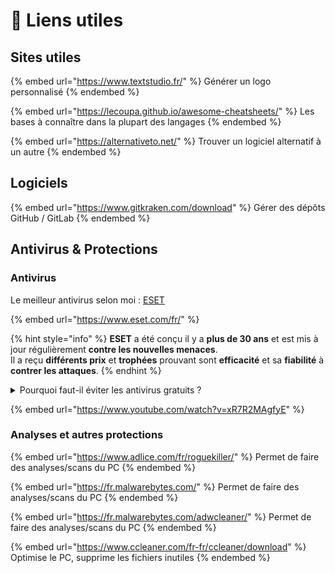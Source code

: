 # 🔗 Liens utiles

## Sites utiles

{% embed url="https://www.textstudio.fr/" %}
Générer un logo personnalisé
{% endembed %}

{% embed url="https://lecoupa.github.io/awesome-cheatsheets/" %}
Les bases à connaître dans la plupart des langages
{% endembed %}

{% embed url="https://alternativeto.net/" %}
Trouver un logiciel alternatif à un autre
{% endembed %}

## Logiciels

{% embed url="https://www.gitkraken.com/download" %}
Gérer des dépôts GitHub / GitLab
{% endembed %}

## Antivirus & Protections

### Antivirus

Le meilleur antivirus selon moi : [ESET](https://www.eset.com/fr/)

{% embed url="https://www.eset.com/fr/" %}

{% hint style="info" %}
**ESET** a été conçu il y a **plus de 30 ans** et est mis à jour régulièrement **contre les nouvelles menaces**.\
Il a reçu **différents prix** et **trophées** prouvant sont **efficacité** et sa **fiabilité** à **contrer les attaques**.
{% endhint %}

<details>

<summary>Pourquoi faut-il éviter les antivirus gratuits ?</summary>

Si c'est gratuit, c'est toi le produit.

</details>

{% embed url="https://www.youtube.com/watch?v=xR7R2MAgfyE" %}

### Analyses et autres protections

{% embed url="https://www.adlice.com/fr/roguekiller/" %}
Permet de faire des analyses/scans du PC
{% endembed %}

{% embed url="https://fr.malwarebytes.com/" %}
Permet de faire des analyses/scans du PC
{% endembed %}

{% embed url="https://fr.malwarebytes.com/adwcleaner/" %}
Permet de faire des analyses/scans du PC
{% endembed %}

{% embed url="https://www.ccleaner.com/fr-fr/ccleaner/download" %}
Optimise le PC, supprime les fichiers inutiles
{% endembed %}
